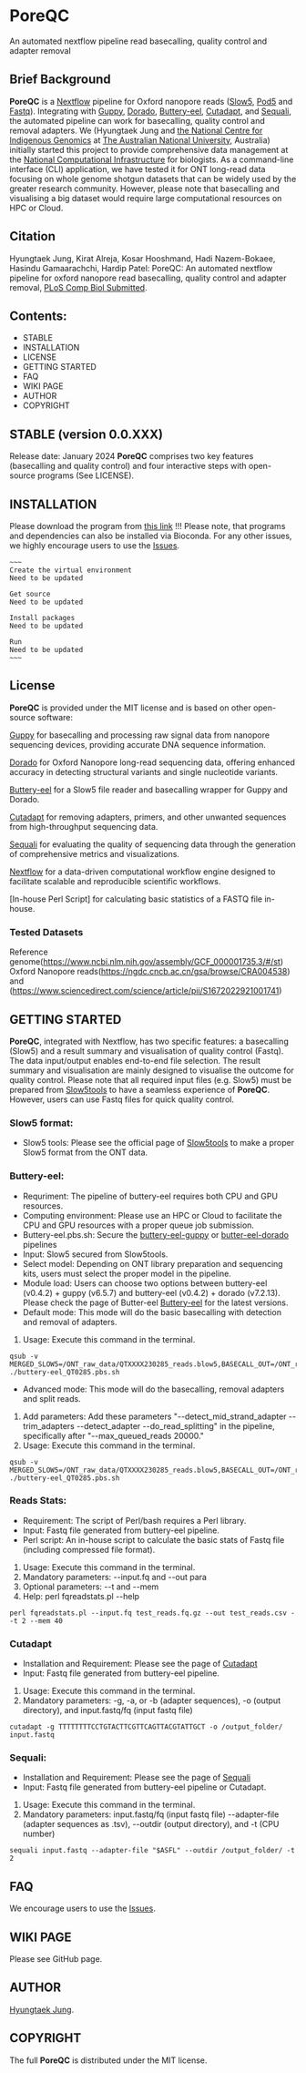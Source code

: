 # PoreQC
An automated nextflow pipeline read basecalling, quality control and adapter removal


## Brief Background
**PoreQC** is a [Nextflow](https://github.com/nextflow-io/nextflow) pipeline for Oxford nanopore reads ([Slow5](https://github.com/hasindu2008/slow5tools), [Pod5](https://github.com/nanoporetech/pod5-file-format) and [Fastq](https://en.wikipedia.org/wiki/FASTQ_format)). Integrating with [Guppy](https://community.nanoporetech.com/docs/prepare/library_prep_protocols/Guppy-protocol/v/gpb_2003_v1_revax_14dec2018/guppy-software-overview), [Dorado](https://github.com/nanoporetech/dorado), [Buttery-eel](https://github.com/Psy-Fer/buttery-eel), [Cutadapt](https://github.com/marcelm/cutadapt), and [Sequali](https://github.com/rhpvorderman/sequali), the automated pipeline can work for basecalling, quality control and removal adapters. We (Hyungtaek Jung and [the National Centre for Indigenous Genomics](https://ncig.anu.edu.au/) at [The Australian National University](https://www.anu.edu.au/), Australia) initially started this project to provide comprehensive data management at the [National Computational Infrastructure](https://nci.org.au/) for biologists. As a command-line interface (CLI) application, we have tested it for ONT long-read data focusing on whole genome shotgun datasets that can be widely used by the greater research community. However, please note that basecalling and visualising a big dataset would require large computational resources on HPC or Cloud. 


## Citation
Hyungtaek Jung, Kirat Alreja, Kosar Hooshmand, Hadi Nazem-Bokaee, Hasindu Gamaarachchi, Hardip Patel: PoreQC: An automated nextflow pipeline for oxford nanopore read basecalling, quality control and adapter removal, [PLoS Comp Biol Submitted](https://www.biorxiv.org/XXXX).


## Contents:
+ STABLE
+ INSTALLATION
+ LICENSE 
+ GETTING STARTED
+ FAQ
+ WIKI PAGE
+ AUTHOR
+ COPYRIGHT


## STABLE (version 0.0.XXX)
Release date: January 2024
**PoreQC** comprises two key features (basecalling and quality control) and four interactive steps with open-source programs (See LICENSE). 


## INSTALLATION
Please download the program from [this link](https://github.com/OZTaekOppa/PoreQC)
!!! Please note, that programs and dependencies can also be installed via Bioconda. For any other issues, we highly encourage users to use the [Issues](https://github.com/OZTaekOppa/PoreQC/issues).

    ~~~
    Create the virtual environment
    Need to be updated
    
    Get source
    Need to be updated
    
    Install packages
    Need to be updated
    
    Run
    Need to be updated
    ~~~

## License

**PoreQC** is provided under the MIT license and is based on other open-source software:

[Guppy](https://community.nanoporetech.com/docs/prepare/library_prep_protocols/Guppy-protocol/v/gpb_2003_v1_revax_14dec2018/guppy-software-overview) for  basecalling and processing raw signal data from nanopore sequencing devices, providing accurate DNA sequence information.

[Dorado](https://github.com/nanoporetech/dorado) for Oxford Nanopore long-read sequencing data, offering enhanced accuracy in detecting structural variants and single nucleotide variants.

[Buttery-eel](https://github.com/Psy-Fer/buttery-eel) for a Slow5 file reader and basecalling wrapper for Guppy and Dorado.

[Cutadapt](https://github.com/marcelm/cutadapt) for removing adapters, primers, and other unwanted sequences from high-throughput sequencing data.

[Sequali](https://github.com/rhpvorderman/sequali) for evaluating the quality of sequencing data through the generation of comprehensive metrics and visualizations.

[Nextflow](https://github.com/nextflow-io/nextflow) for a data-driven computational workflow engine designed to facilitate scalable and reproducible scientific workflows.

[In-house Perl Script] for calculating basic statistics of a FASTQ file in-house.


### Tested Datasets
Reference genome(https://www.ncbi.nlm.nih.gov/assembly/GCF_000001735.3/#/st)
Oxford Nanopore reads(https://ngdc.cncb.ac.cn/gsa/browse/CRA004538) and (https://www.sciencedirect.com/science/article/pii/S1672022921001741)

## GETTING STARTED

**PoreQC**, integrated with Nextflow, has two specific features: a basecalling (Slow5) and a result summary and visualisation of quality control (Fastq). The data input/output enables end-to-end file selection. The result summary and visualisation are mainly designed to visualise the outcome for quality control. Please note that all required input files (e.g. Slow5) must be prepared from [Slow5tools](https://github.com/hasindu2008/slow5tools) to have a seamless experience of **PoreQC**. However, users can use Fastq files for quick quality control. 


### Slow5 format:
- Slow5 tools: Please see the official page of [Slow5tools](https://github.com/hasindu2008/slow5tools) to make a proper Slow5 format from the ONT data.

### Buttery-eel:
- Requriment: The pipeline of buttery-eel requires both CPU and GPU resources.
- Computing environment: Please use an HPC or Cloud to facilitate the CPU and GPU resources with a proper queue job submission.
- Buttery-eel.pbs.sh: Secure the [buttery-eel-guppy](https://github.com/hasindu2008/nci-scripts/blob/main/basecall/buttery-eel-guppy.pbs.sh) or [butter-eel-dorado](https://github.com/hasindu2008/nci-scripts/blob/main/basecall/buttery-eel-dorado.pbs.sh) pipelines
- Input: Slow5 secured from Slow5tools.
- Select model: Depending on ONT library preparation and sequencing kits, users must select the proper model in the pipeline.
- Module load: Users can choose two options between buttery-eel (v0.4.2) + guppy (v6.5.7) and buttery-eel (v0.4.2) + dorado (v7.2.13). Please check the page of Butter-eel [Buttery-eel](https://github.com/Psy-Fer/buttery-eel) for the latest versions.
- Default mode: This mode will do the basic basecalling with detection and removal of adapters.
1. Usage: Execute this command in the terminal.
```
qsub -v MERGED_SLOW5=/ONT_raw_data/QTXXXX230285_reads.blow5,BASECALL_OUT=/ONT_raw_data/OutFQDrdT2 ./buttery-eel_QT0285.pbs.sh
```
  
- Advanced mode: This mode will do the basecalling, removal adapters and split reads.
1. Add parameters: Add these parameters "--detect_mid_strand_adapter --trim_adapters --detect_adapter --do_read_splitting" in the pipeline, specifically after "--max_queued_reads 20000."
1. Usage: Execute this command in the terminal.
```
qsub -v MERGED_SLOW5=/ONT_raw_data/QTXXXX230285_reads.blow5,BASECALL_OUT=/ONT_raw_data/OutFQDrdT2 ./buttery-eel_QT0285.pbs.sh
```


### Reads Stats:
- Requirement: The script of Perl/bash requires a Perl library.
- Input: Fastq file generated from buttery-eel pipeline. 
- Perl script: An in-house script to calculate the basic stats of Fastq file (including compressed file format).
1. Usage: Execute this command in the terminal.
1. Mandatory parameters: --input.fq and --out para
1. Optional parameters: --t and --mem
1. Help: perl fqreadstats.pl --help
```
perl fqreadstats.pl --input.fq test_reads.fq.gz --out test_reads.csv --t 2 --mem 40
```

### Cutadapt 
- Installation and Requirement: Please see the page of [Cutadapt](https://github.com/marcelm/cutadapt)
- Input: Fastq file generated from buttery-eel pipeline.
1. Usage: Execute this command in the terminal.
1. Mandatory parameters: -g, -a, or -b (adapter sequences), -o (output directory), and input.fastq/fq (input fastq file)
```
cutadapt -g TTTTTTTTCCTGTACTTCGTTCAGTTACGTATTGCT -o /output_folder/ input.fastq
```


### Sequali:
- Installation and Requirement: Please see the page of [Sequali](https://github.com/rhpvorderman/sequali) 
- Input: Fastq file generated from buttery-eel pipeline or Cutadapt.
1. Usage: Execute this command in the terminal.
1. Mandatory parameters: input.fastq/fq (input fastq file) --adapter-file (adapter sequences as .tsv), --outdir (output directory), and -t (CPU number)
```
sequali input.fastq --adapter-file "$ASFL" --outdir /output_folder/ -t 2
```

## FAQ

We encourage users to use the [Issues](https://github.com/OZTaekOppa/PoreQC/issues).

## WIKI PAGE

Please see GitHub page.

## AUTHOR

[Hyungtaek Jung](hyungtaek.jung@anu.edu.au).

## COPYRIGHT

The full **PoreQC** is distributed under the MIT license. 

